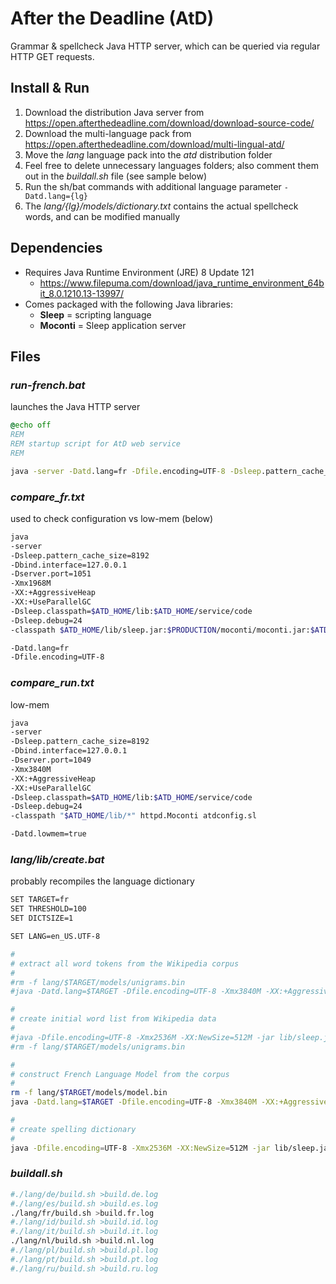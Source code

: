 # After the Deadline (AtD)

Grammar & spellcheck Java HTTP server, which can be queried via regular HTTP GET requests.

## Install & Run

1. Download the distribution Java server from <https://open.afterthedeadline.com/download/download-source-code/>
2. Download the multi-language pack from <https://open.afterthedeadline.com/download/multi-lingual-atd/>
3. Move the _lang_ language pack into the _atd_ distribution folder
4. Feel free to delete unnecessary languages folders; also comment them out in the _buildall.sh_ file (see sample below)
5. Run the sh/bat commands with additional language parameter `-Datd.lang={lg}`
6. The _lang/{lg}/models/dictionary.txt_ contains the actual spellcheck words, and can be modified manually

## Dependencies

* Requires Java Runtime Environment (JRE) 8 Update 121
  * <https://www.filepuma.com/download/java_runtime_environment_64bit_8.0.1210.13-13997/>
* Comes packaged with the following Java libraries:
  * **Sleep** = scripting language
  * **Moconti** = Sleep application server

## Files

### _run-french.bat_

launches the Java HTTP server

```cmd
@echo off
REM
REM startup script for AtD web service
REM

java -server -Datd.lang=fr -Dfile.encoding=UTF-8 -Dsleep.pattern_cache_size=8192 -Dbind.interface=127.0.0.1 -Dserver.port=1049 -Xmx3840M -XX:+AggressiveHeap -XX:+UseParallelGC -Dsleep.classpath=./lib:./service/code -Dsleep.debug=24 -classpath "./lib/*" httpd.Moconti atdconfig.sl
```

### *compare_fr.txt*

used to check configuration vs low-mem (below)

```sh
java
-server
-Dsleep.pattern_cache_size=8192
-Dbind.interface=127.0.0.1
-Dserver.port=1051
-Xmx1968M
-XX:+AggressiveHeap
-XX:+UseParallelGC
-Dsleep.classpath=$ATD_HOME/lib:$ATD_HOME/service/code
-Dsleep.debug=24
-classpath $ATD_HOME/lib/sleep.jar:$PRODUCTION/moconti/moconti.jar:$ATD_HOME/lib/* httpd.Moconti atdconfig.sl

-Datd.lang=fr
-Dfile.encoding=UTF-8
```

### *compare_run.txt*

low-mem

```sh
java
-server
-Dsleep.pattern_cache_size=8192
-Dbind.interface=127.0.0.1
-Dserver.port=1049
-Xmx3840M
-XX:+AggressiveHeap
-XX:+UseParallelGC
-Dsleep.classpath=$ATD_HOME/lib:$ATD_HOME/service/code
-Dsleep.debug=24
-classpath "$ATD_HOME/lib/*" httpd.Moconti atdconfig.sl

-Datd.lowmem=true
```

### _lang/lib/create.bat_

probably recompiles the language dictionary

```sh
SET TARGET=fr
SET THRESHOLD=100
SET DICTSIZE=1

SET LANG=en_US.UTF-8

#
# extract all word tokens from the Wikipedia corpus
#
#rm -f lang/$TARGET/models/unigrams.bin
#java -Datd.lang=$TARGET -Dfile.encoding=UTF-8 -Xmx3840M -XX:+AggressiveHeap -XX:+UseParallelGC -jar lib/sleep.jar utils/bigrams/buildunigrams.sl lang/$TARGET/corpus lang/$TARGET/models/unigrams.bin

#
# create initial word list from Wikipedia data
#
#java -Dfile.encoding=UTF-8 -Xmx2536M -XX:NewSize=512M -jar lib/sleep.jar utils/bigrams/builddict.sl $THRESHOLD lang/$TARGET/models/unigrams.bin lang/$TARGET/wordlists/corpus.txt
#rm -f lang/$TARGET/models/unigrams.bin

#
# construct French Language Model from the corpus 
#
rm -f lang/$TARGET/models/model.bin
java -Datd.lang=$TARGET -Dfile.encoding=UTF-8 -Xmx3840M -XX:+AggressiveHeap -XX:+UseParallelGC -jar lib/sleep.jar utils/bigrams/buildcorpus.sl lang/$TARGET/corpus lang/$TARGET/models/model.bin lang/$TARGET/wordlists lang/$TARGET/homophonedb.txt

#
# create spelling dictionary
# 
java -Dfile.encoding=UTF-8 -Xmx2536M -XX:NewSize=512M -jar lib/sleep.jar utils/bigrams/builddict.sl $DICTSIZE lang/$TARGET/models/model.bin lang/$TARGET/models/dictionary.txt
```

### _buildall.sh_

```sh
#./lang/de/build.sh >build.de.log
#./lang/es/build.sh >build.es.log
./lang/fr/build.sh >build.fr.log
#./lang/id/build.sh >build.id.log
#./lang/it/build.sh >build.it.log
./lang/nl/build.sh >build.nl.log
#./lang/pl/build.sh >build.pl.log
#./lang/pt/build.sh >build.pt.log
#./lang/ru/build.sh >build.ru.log
```
